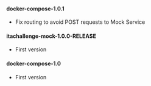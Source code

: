 
#### docker-compose-1.0.1
* Fix routing to avoid POST requests to Mock Service
#### itachallenge-mock-1.0.0-RELEASE
* First version
#### docker-compose-1.0
* First version